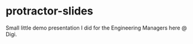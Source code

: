 # protractor-slides

Small little demo presentation I did for the Engineering Managers here @ Digi.
